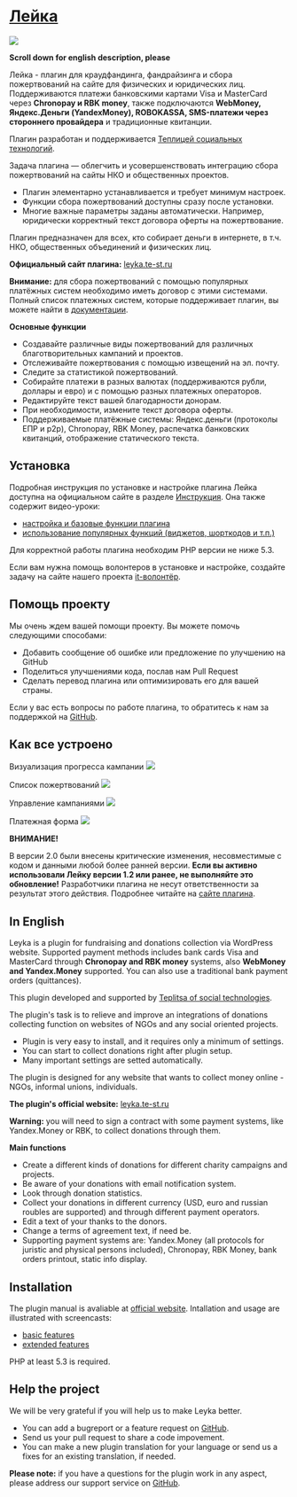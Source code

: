 # [Лейка](http://leyka.te-st.ru) #

![](http://te-st.ru/wp-content/uploads/2015/02/first-year.png)

**Scroll down for english description, please**

Лейка - плагин для краудфандинга, фандрайзинга и сбора пожертвований на сайте для физических и юридических лиц. Поддерживаются платежи банковскими картами Visa и MasterCard через **Chronopay и RBK money**, также подключаются **WebMoney, Яндекс.Деньги (YandexMoney), ROBOKASSA, SMS-платежи через стороннего провайдера** и традиционные квитанции.

Плагин разработан и поддерживается [Теплицей социальных технологий](//te-st.ru/).

Задача плагина — облегчить и усовершенствовать интеграцию сбора пожертвований на сайты НКО и общественных проектов.
* Плагин элементарно устанавливается и требует минимум настроек. 
* Функции сбора пожертвований доступны сразу после установки.
* Многие важные параметры заданы автоматически. Например, юридически корректный текст договора оферты на пожертвование.

Плагин предназначен для всех, кто собирает деньги в интернете, в т.ч. НКО, общественных объединений и физических лиц.

**Официальный сайт плагина:** [leyka.te-st.ru](//leyka.te-st.ru/)

**Внимание:** для сбора пожертвований с помощью популярных платёжных систем необходимо иметь договор с этими системами. Полный список платежных систем, которые поддерживает плагин, вы можете найти в [документации](http://leyka.te-st.ru/sistemnye-trebovaniya/).


**Основные функции**

* Создавайте различные виды пожертвований для различных благотворительных кампаний и проектов.
* Отслеживайте пожертвования с помощью извещений на эл. почту.
* Следите за статистикой пожертвований.
* Собирайте платежи в разных валютах (поддерживаются рубли, доллары и евро) и с помощью разных платежных операторов.
* Редактируйте текст вашей благодарности донорам.
* При необходимости, измените текст договора оферты.
* Поддерживаемые платёжные системы: Яндекс.деньги (протоколы ЕПР и p2p), Chronopay, RBK Money, распечатка банковских квитанций, отображение статического текста.


## Установка ##

Подробная инструкция по установке и настройке плагина Лейка доступна на официальном сайте в разделе [Инструкция](//leyka.te-st.ru/instruction/). Она также содержит видео-уроки:
* [настройка и базовые функции плагина](//leyka.te-st.ru/docs/videourok-kak-ustanovit-i-nastroit-plagin-lejka/)
* [использование популярных функций (виджетов, шорткодов и т.п.)](//leyka.te-st.ru/docs/video-urok-ispolzovanie-novyh-vozmozhnostej-lejki/)

Для корректной работы плагина необходим PHP версии не ниже 5.3.

Если вам нужна помощь волонтеров в установке и настройке, создайте задачу на сайте нашего проекта [it-волонтёр](//itv.te-st.ru/).


## Помощь проекту ##

Мы очень ждем вашей помощи проекту. Вы можете помочь следующими способами:

* Добавить сообщение об ошибке или предложение по улучшению на GitHub
* Поделиться улучшениями кода, послав нам Pull Request
* Сделать перевод плагина или оптимизировать его для вашей страны.
    
Если у вас есть вопросы по работе плагина, то обратитесь к нам за поддержкой на [GitHub](https://github.com/Teplitsa/Leyka/issues/).

## Как все устроено ##

Визуализация прогресса кампании
![](https://leyka.te-st.ru/wp-content/uploads/assets/1-sc-campaign.png?stamp=123)

Список пожертвований
![](https://leyka.te-st.ru/wp-content/uploads/assets/2-sc-donations.png?stamp=123)

Управление кампаниями
![](https://leyka.te-st.ru/wp-content/uploads/assets/3-sc-admin.png?stamp=123)

Платежная форма
![](https://leyka.te-st.ru/wp-content/uploads/assets/4-sc-payment.png?stamp=123)


**ВНИМАНИЕ!**

В версии 2.0 были внесены критические изменения, несовместимые с кодом и данными любой более ранней версии.
**Если вы активно использовали Лейку версии 1.2  или ранее, не выполняйте это обновление!** 
Разработчики плагина не несут ответственности за результат этого действия. 
Подробнее читайте на [сайте плагина](http://leyka.te-st.ru/old-version/).


## In English ##

Leyka is a plugin for fundraising and donations collection via WordPress website. Supported payment methods includes bank cards Visa and MasterCard through **Chronopay and RBK money** systems, also **WebMoney and Yandex.Money** supported. You can also use a traditional bank payment orders (quittances).

This plugin developed and supported by [Teplitsa of social technologies](//te-st.ru/).

The plugin's task is to relieve and improve an integrations of donations collecting function on websites of NGOs and any social oriented projects.

* Plugin is very easy to install, and it requires only a minimum of settings.
* You can start to collect donations right after plugin setup.
* Many important settings are setted automatically.

The plugin is designed for any website that wants to collect money online - NGOs, informal unions,  individuals.

**The plugin's official website:** [leyka.te-st.ru](//leyka.te-st.ru/)

**Warning:** you will need to sign a contract with some payment systems, like Yandex.Money or RBK, to collect donations through them. 


**Main functions**

* Create a different kinds of donations for different charity campaigns and projects.
* Be aware of your donations with email notification system.
* Look through donation statistics.
* Collect your donations in different currency (USD, euro and russian roubles are supported) and through different payment operators.
* Edit a text of your thanks to the donors.
* Change a terms of agreement text, if need be.
* Supporting payment systems are: Yandex.Money (all protocols for juristic and physical persons included), Chronopay, RBK Money, bank orders printout, static info display.


## Installation ##

The plugin manual is avaliable at [official website](https://leyka.te-st.ru/instruction/). Intallation and usage are illustrated with screencasts:

* [basic features](https://leyka.te-st.ru/docs/videourok-kak-ustanovit-i-nastroit-plagin-lejka/)
* [extended features](https://leyka.te-st.ru/docs/video-urok-ispolzovanie-novyh-vozmozhnostej-lejki/)

PHP at least 5.3 is required.

## Help the project ##

We will be very grateful if you will help us to make Leyka better.

* You can add a bugreport or a feature request on [GitHub](https://github.com/Teplitsa/Leyka/issues).
* Send us your pull request to share a code impovement.
* You can make a new plugin translation for your language or send us a fixes for an existing translation, if needed.

**Please note:** if you have a questions for the plugin work in any aspect, please address our support service on [GitHub](https://github.com/Teplitsa/Leyka/issues/).
